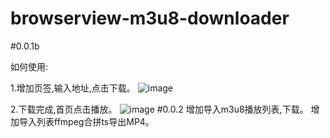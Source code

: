 # browserview-m3u8-downloader
#0.0.1b

如何使用:

1.增加页签,输入地址,点击下载。
![image](https://user-images.githubusercontent.com/12792054/219934675-07f108d5-6ce2-42ef-a766-136a357b7ef2.png)


2.下载完成,首页点击播放。
![image](https://user-images.githubusercontent.com/12792054/219933300-12bd7d0b-7b1f-4845-9520-3431aff2195c.png)
#0.0.2
增加导入m3u8播放列表,下载。
增加导入列表ffmpeg合拼ts导出MP4。